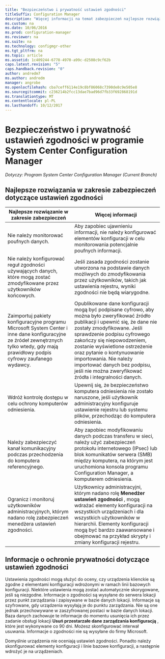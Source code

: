 ```yaml
---
title: "Bezpieczeństwo i prywatność ustawień zgodności"
titleSuffix: Configuration Manager
description: "Więcej informacji na temat zabezpieczeń najlepsze rozwiązania dotyczące ustawień zgodności w programie System Center Configuration Manager."
ms.custom: na
ms.date: 10/06/2016
ms.prod: configuration-manager
ms.reviewer: na
ms.suite: na
ms.technology: configmgr-other
ms.tgt_pltfrm: na
ms.topic: article
ms.assetid: 1c409244-6778-4970-a99c-d2508c9cf62b
caps.latest.revision: "5"
caps.handback.revision: "0"
author: andredm7
ms.author: andredm
manager: angrobe
ms.openlocfilehash: cba7ceff6114e19c8bf86068c7390de8c9e505e8
ms.sourcegitcommit: c236214b2fcc13dae7bad96d7fb33f692868191d
ms.translationtype: MT
ms.contentlocale: pl-PL
ms.lasthandoff: 10/12/2017
---
```

# <a name="security-and-privacy-for-compliance-settings-in-system-center-configuration-manager"></a>Bezpieczeństwo i prywatność ustawień zgodności w programie System Center Configuration Manager

*Dotyczy: Program System Center Configuration Manager (Current Branch)*


## <a name="security-best-practices-for-compliance-settings"></a>Najlepsze rozwiązania w zakresie zabezpieczeń dotyczące ustawień zgodności  

|Najlepsze rozwiązanie w zakresie zabezpieczeń|Więcej informacji|  
|----------------------------|----------------------|  
|Nie należy monitorować poufnych danych.|Aby zapobiec ujawnieniu informacji, nie należy konfigurować elementów konfiguracji w celu monitorowania potencjalnie poufnych informacji.|  
|Nie należy konfigurować reguł zgodności używających danych, które mogą zostać zmodyfikowane przez użytkowników końcowych.|Jeśli zasada zgodności zostanie utworzona na podstawie danych możliwych do zmodyfikowania przez użytkowników, takich jak ustawienia rejestru, wyniki zgodności nie będą wiarygodne.|  
|Zaimportuj pakiety konfiguracyjne programu Microsoft System Center i inne dane konfiguracyjne ze źródeł zewnętrznych tylko wtedy, gdy mają prawidłowy podpis cyfrowy zaufanego wydawcy.|Opublikowane dane konfiguracji mogą być podpisane cyfrowo, aby można było zweryfikować źródło publikacji i upewnić się, że dane nie zostały zmodyfikowane. Jeśli sprawdzenie podpisu cyfrowego zakończy się niepowodzeniem, zostanie wyświetlone ostrzeżenie oraz pytanie o kontynuowanie importowania. Nie należy importować danych bez podpisu, jeśli nie można zweryfikować źródła i integralności danych.|  
|Wdróż kontrolę dostępu w celu ochrony komputerów odniesienia.|Upewnij się, że bezpieczeństwo komputera odniesienia nie zostało naruszone, jeśli użytkownik administracyjny konfiguruje ustawienie rejestru lub systemu plików, przechodząc do komputera odniesienia.|  
|Należy zabezpieczyć kanał komunikacyjny podczas przechodzenia do komputera referencyjnego.|Aby zapobiec modyfikowaniu danych podczas transferu w sieci, należy użyć zabezpieczeń protokołu internetowego (IPsec) lub blok komunikatów serwera (SMB) między komputera, na którym jest uruchomiona konsola programu Configuration Manager, a komputerem odniesienia.|  
|Ogranicz i monitoruj użytkowników administracyjnych, którym nadano rolę zabezpieczeń menedżera ustawień zgodności.|Użytkownicy administracyjni, którym nadano rolę **Menedżer ustawień zgodności** , mogą wdrażać elementy konfiguracji na wszystkich urządzeniach i dla wszystkich użytkowników w hierarchii. Elementy konfiguracji mogą być bardzo zaawansowane i obejmować na przykład skrypty i zmiany konfiguracji rejestru.|  

## <a name="privacy-information-for-compliance-settings"></a>Informacje o ochronie prywatności dotyczące ustawień zgodności  
 Ustawienia zgodności mogą służyć do oceny, czy urządzenia klienckie są zgodne z elementami konfiguracji wdrożonymi w ramach linii bazowych konfiguracji. Niektóre ustawienia mogą zostać automatycznie skorygowane, jeśli są niezgodne. Informacje o zgodności są wysyłane do serwera lokacji przez punkt zarządzania i zapisywane w bazie danych lokacji. Informacje są szyfrowane, gdy urządzenia wysyłają je do punktu zarządzania. Nie są one jednak przechowywane w zaszyfrowanej postaci w bazie danych lokacji. Baza danych zachowuje te informacje do momentu usunięcia ich przez zadanie obsługi lokacji **Usuń przestarzałe dane zarządzania konfiguracją** , które jest wykonywane co 90 dni. Możesz skonfigurować interwał usuwania. Informacje o zgodności nie są wysyłane do firmy Microsoft.  

 Domyślnie urządzenia nie oceniają ustawień zgodności. Ponadto należy skonfigurować elementy konfiguracji i linie bazowe konfiguracji, a następnie wdrożyć je na urządzeniach.  
